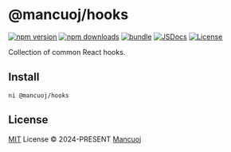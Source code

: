 # @mancuoj/hooks

[![npm version][npm-version-src]][npm-version-href]
[![npm downloads][npm-downloads-src]][npm-downloads-href]
[![bundle][bundle-src]][bundle-href]
[![JSDocs][jsdocs-src]][jsdocs-href]
[![License][license-src]][license-href]

Collection of common React hooks.

## Install

```shell
ni @mancuoj/hooks
```

## License

[MIT](https://github.com/mancuoj/hooks/blob/main/LICENSE) License © 2024-PRESENT [Mancuoj](https://github.com/mancuoj)

<!-- Badges -->
[npm-version-src]: https://img.shields.io/npm/v/@mancuoj/hooks?style=flat&colorA=18181b&colorB=1f6feb
[npm-version-href]: https://npmjs.com/package/@mancuoj/hooks
[npm-downloads-src]: https://img.shields.io/npm/dm/@mancuoj/hooks?style=flat&colorA=18181b&colorB=1f6feb
[npm-downloads-href]: https://npmjs.com/package/@mancuoj/hooks
[bundle-src]: https://img.shields.io/bundlephobia/minzip/@mancuoj/hooks?style=flat&colorA=18181b&colorB=1f6feb&label=minzip
[bundle-href]: https://bundlephobia.com/result?p=@mancuoj/hooks
[jsdocs-src]: https://img.shields.io/badge/jsdocs-reference-18181b?style=flat&colorA=18181b&colorB=1f6feb
[jsdocs-href]: https://www.jsdocs.io/package/@mancuoj/hooks
[license-src]: https://img.shields.io/github/license/mancuoj/hooks.svg?style=flat&colorA=18181b&colorB=1f6feb
[license-href]: https://github.com/mancuoj/hooks/blob/main/LICENSE
